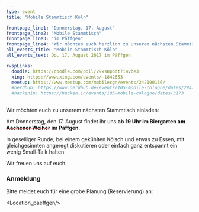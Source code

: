 ```yaml
---
type: event
title: "Mobile Stammtisch Köln"

frontpage_line1: "Donnerstag, 17. August"
frontpage_line2: "Mobile Stammtisch"
frontpage_line3: "im Päffgen"
frontpage_line4: "Wir möchten euch herzlich zu unserem nächsten Stammtisch einladen. In geselliger Runde, bei einem gekühlten Kölsch und etwas zu Essen, mit gleichgesinnten angeregt diskutieren oder einfach ganz entspannt ein wenig Small-Talk halten."
all_events_title: "Mobile Stammtisch Köln"
all_events_text: Do. 17. August 2017 im Päffgen

rvspLinks:
  doodle: https://doodle.com/poll/v9xs8pbdt7i4vbe3
  xing: https://www.xing.com/events/-1842653
  meetup: https://www.meetup.com/mobilecgn/events/242190136/
  #nerdhub: https://www.nerdhub.de/events/105-mobile-cologne/dates/29471
  #hackenin: https://hacken.in/events/105-mobile-cologne/dates/3173
---
```


Wir möchten euch zu unserem nächsten Stammtisch einladen:

Am Donnerstag, den 17. August findet ihr uns **ab 19 Uhr im Biergarten <span style="color: #E01F1F; text-decoration:line-through;"><span style="color: black;">am Aachener Weiher</span></span> im Päffgen**.

In geselliger Runde, bei einem gekühlten Kölsch und etwas zu Essen,
mit gleichgesinnten angeregt diskutieren oder einfach ganz entspannt
ein wenig Small-Talk halten.

Wir freuen uns auf euch.

### Anmeldung

Bitte meldet euch für eine grobe Planung (Reservierung) an: <RegisterLinks />

<Location_paeffgen/>
